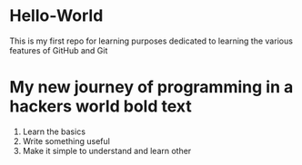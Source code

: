 # Hello-World
This is my first repo for learning purposes dedicated to learning the various features of GitHub and Git
# My new journey of programming in a hackers world   **bold text**
1. Learn the basics
2. Write something useful
3. Make it simple to understand and learn other

